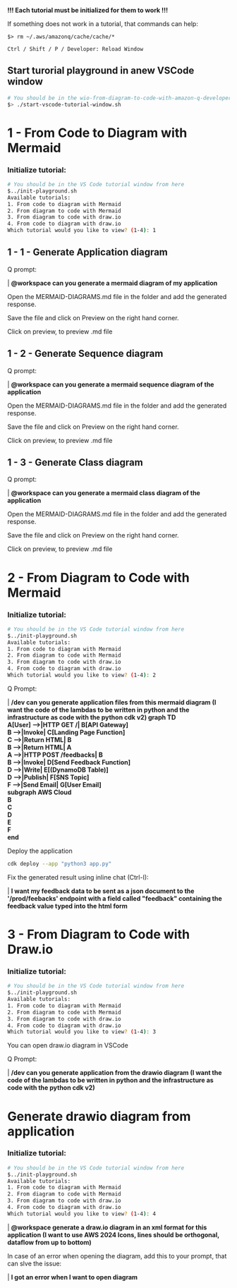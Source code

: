 **!!! Each tutorial must be initialized for them to work !!!**

If something does not work in a tutorial, that commands can help:

 ```$> rm ~/.aws/amazonq/cache/cache/*```
 
 ```Ctrl / Shift / P / Developer: Reload Window```

## Start turorial playground in anew VSCode window

```bash
# You should be in the wio-from-diagram-to-code-with-amazon-q-developer/ folder from here
$> ./start-vscode-tutorial-window.sh
```

# 1 - From Code to Diagram with Mermaid

### Initialize tutorial:

```bash
# You should be in the VS Code tutorial window from here
$../init-playground.sh
Available tutorials:
1. From code to diagram with Mermaid
2. From diagram to code with Mermaid
3. From diagram to code with draw.io
4. From code to diagram with draw.io
Which tutorial would you like to view? (1-4): 1
```

## 1 - 1 - Generate Application diagram

Q prompt:

| **@workspace can you generate a mermaid diagram of my application**

Open the MERMAID-DIAGRAMS.md file in the folder and add the generated response.

Save the file and click on Preview on the right hand corner.

Click on preview, to preview .md file

## 1 - 2 - Generate Sequence diagram

Q prompt:

| **@workspace can you generate a mermaid sequence diagram of the application**

Open the MERMAID-DIAGRAMS.md file in the folder and add the generated response.

Save the file and click on Preview on the right hand corner.

Click on preview, to preview .md file

## 1 - 3 - Generate Class diagram

Q prompt:

| **@workspace can you generate a mermaid class diagram of the application**

Open the MERMAID-DIAGRAMS.md file in the folder and add the generated response.

Save the file and click on Preview on the right hand corner.

Click on preview, to preview .md file

# 2 - From Diagram to Code with Mermaid

### Initialize tutorial:

```bash
# You should be in the VS Code tutorial window from here
$../init-playground.sh
Available tutorials:
1. From code to diagram with Mermaid
2. From diagram to code with Mermaid
3. From diagram to code with draw.io
4. From code to diagram with draw.io
Which tutorial would you like to view? (1-4): 2
```

Q Prompt:


| **/dev can you generate application files from this mermaid diagram (I want the code of the lambdas to be written in python and the infrastructure as code with the python cdk v2)
graph TD  
A[User] -->|HTTP GET /| B[API Gateway]  
B -->|Invoke| C[Landing Page Function]  
C -->|Return HTML| B  
B -->|Return HTML| A  
A -->|HTTP POST /feedbacks| B  
B -->|Invoke| D[Send Feedback Function]  
D -->|Write| E[(DynamoDB Table)]  
D -->|Publish| F[SNS Topic]  
F -->|Send Email| G[User Email]  
subgraph AWS Cloud  
B  
C  
D  
E  
F  
end**


Deploy the application
```bash
cdk deploy --app "python3 app.py"
```

Fix the generated result using inline chat (Ctrl-I):


| **I want my feedback data to be sent as a json document to the '/prod/feebacks' endpoint with a field called "feedback" containing the feedback value typed into the html form**

# 3 - From Diagram to Code with Draw.io

### Initialize tutorial:

```bash
# You should be in the VS Code tutorial window from here
$../init-playground.sh
Available tutorials:
1. From code to diagram with Mermaid
2. From diagram to code with Mermaid
3. From diagram to code with draw.io
4. From code to diagram with draw.io
Which tutorial would you like to view? (1-4): 3
```

You can open draw.io diagram in VSCode

Q Prompt:

| **/dev can you generate application from the drawio diagram (I want the code of the lambdas to be written in python and the infrastructure as code with the python cdk v2)**


# Generate drawio diagram from application

### Initialize tutorial:

```bash
# You should be in the VS Code tutorial window from here
$../init-playground.sh
Available tutorials:
1. From code to diagram with Mermaid
2. From diagram to code with Mermaid
3. From diagram to code with draw.io
4. From code to diagram with draw.io
Which tutorial would you like to view? (1-4): 4
```

| **@workspace generate a draw.io diagram in an xml format for this application (I want to use AWS 2024 Icons, lines should be orthogonal, dataflow from up to bottom)**

In case of an error when opening the diagram, add this to your prompt, that can slve the issue:

| **I got an error when I want to open diagram**

